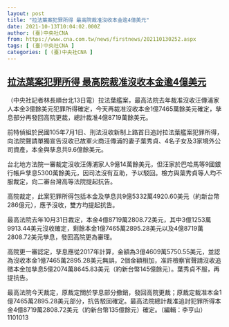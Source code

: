 ```yaml
---
layout: post
title: "拉法葉案犯罪所得 最高院裁准沒收本金逾4億美元"
date: 2021-10-13T10:04:02.000Z
author: (臺)中央社CNA
from: https://www.cna.com.tw/news/firstnews/202110130252.aspx
tags: [ (臺)中央社CNA ]
categories: [ (臺)中央社CNA ]
---
```

<!--1634119442000-->
[拉法葉案犯罪所得 最高院裁准沒收本金逾4億美元](https://www.cna.com.tw/news/firstnews/202110130252.aspx)
------

<div>
<div></div><div><p>（中央社記者林長順台北13日電）拉法葉艦案，最高法院去年裁准沒收汪傳浦家人本金3億餘美元犯罪所得確定，今天再裁准沒收本金1億7465萬餘美元確定，孳息部分再發回高院更裁，總計裁准4億8719萬餘美元。</p><p>前特偵組於民國105年7月1日、刑法沒收新制上路首日追討拉法葉艦案犯罪所得，向法院聲請單獨宣告沒收已故軍火商汪傳浦的妻子葉秀貞、4名子女及3家境外公司資產，本金與孳息共9.6億餘美元。</p><p>台北地方法院一審裁定沒收汪傳浦家人9億14萬餘美元，但汪家於巴哈馬等9國銀行帳戶孳息5300萬餘美元，因司法沒有互助，予以駁回。檢方與葉秀貞等人均不服裁定，向二審台灣高等法院提起抗告。</p><p>高院裁定，此案犯罪所得包括本金及孳息共9億5332萬4920.60美元（約新台幣286億元），應予沒收，雙方均提起抗告。</p><p>最高法院去年10月31日裁定，本金4億8719萬2808.72美元，其中3億1253萬9913.44美元沒收確定，剩餘本金1億7465萬2895.28美元以及4億8719萬2808.72美元孳息，發回高院更為審理。</p><p>高院更一審認定，孳息應從2017年計算，金額為3億4609萬5750.55美元，並認為沒收本金1億7465萬2895.28美元無誤，2個金額相加，准許檢察官聲請沒收追徵本金加孳息5億2074萬8645.83美元（約新台幣145億餘元）。葉秀貞不服，再提抗告。</p><p>最高法院今天裁定，原裁定關於孳息部分撤銷，發回高院更裁；原裁定裁准本金1億7465萬2895.28美元部分，抗告駁回確定。最高法院總計裁准追討犯罪所得本金4億8719萬2808.72美元（約新台幣135億餘元）確定。（編輯：李亨山）1101013</p></div>
</div>

